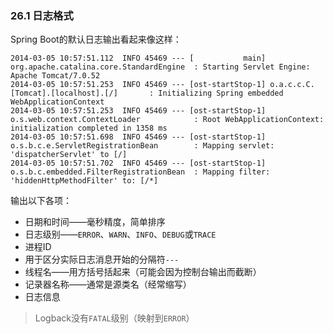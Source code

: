 ### 26.1 日志格式

Spring Boot的默认日志输出看起来像这样：

```
2014-03-05 10:57:51.112  INFO 45469 --- [           main] org.apache.catalina.core.StandardEngine  : Starting Servlet Engine: Apache Tomcat/7.0.52
2014-03-05 10:57:51.253  INFO 45469 --- [ost-startStop-1] o.a.c.c.C.[Tomcat].[localhost].[/]       : Initializing Spring embedded WebApplicationContext
2014-03-05 10:57:51.253  INFO 45469 --- [ost-startStop-1] o.s.web.context.ContextLoader            : Root WebApplicationContext: initialization completed in 1358 ms
2014-03-05 10:57:51.698  INFO 45469 --- [ost-startStop-1] o.s.b.c.e.ServletRegistrationBean        : Mapping servlet: 'dispatcherServlet' to [/]
2014-03-05 10:57:51.702  INFO 45469 --- [ost-startStop-1] o.s.b.c.embedded.FilterRegistrationBean  : Mapping filter: 'hiddenHttpMethodFilter' to: [/*]
```

输出以下各项：

- 日期和时间——毫秒精度，简单排序
- 日志级别——`ERROR`、`WARN`、`INFO`、`DEBUG`或`TRACE`
- 进程ID
- 用于区分实际日志消息开始的分隔符`---`
- 线程名——用方括号括起来（可能会因为控制台输出而截断）
- 记录器名称——通常是源类名（经常缩写）
- 日志信息

>Logback没有`FATAL`级别（映射到`ERROR`）
